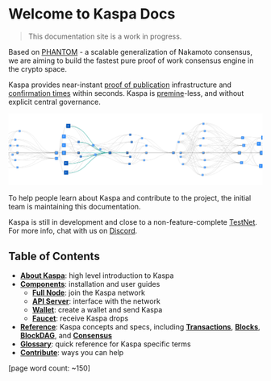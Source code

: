 # Welcome to Kaspa Docs

> This documentation site is a work in progress.

Based on [PHANTOM](https://eprint.iacr.org/2018/104.pdf) - a scalable generalization of Nakamoto consensus, we are aiming to build the fastest pure proof of work consensus engine in the crypto space.

Kaspa provides near-instant [proof of publication](glossary.md#proof-of-publication-aka-data-availability) infrastructure and [confirmation times](glossary.md#confirmation-time) within seconds. Kaspa is [premine](https://www.investopedia.com/terms/p/premining.asp)-less, and without explicit central governance.

![Kaspa blockDAG visualization using DAGviz](.gitbook/assets/image%20%2825%29.png)

To help people learn about Kaspa and contribute to the project, the initial team is maintaining this documentation.

Kaspa is still in development and close to a non-feature-complete [TestNet](glossary.md#testnet). For more info, chat with us on [Discord](https://discord.gg/WmGhhzk).

## Table of Contents

* [**About Kaspa**](about-kaspa/): high level introduction to Kaspa
* [**Components**](components/): installation and user guides
  * [**Full Node**](components/kaspad-full-node/): join the Kaspa network
  * [**API Server**](components/kasparov-api-server/): interface with the network
  * [**Wallet**](components/cli-wallet.md): create a wallet and send Kaspa
  * [**Faucet**](components/faucet.md): receive Kaspa drops
* [**Reference**](reference/): Kaspa concepts and specs, including [**Transactions**](reference/transactions/), [**Blocks**](reference/blocks/), [**BlockDAG**](reference/blockdag/), and [**Consensus**](reference/consensus/)
* [**Glossary**](glossary.md): quick reference for Kaspa specific terms
* [**Contribute**](contribute.md): ways you can help

\[page word count: ~150\]

